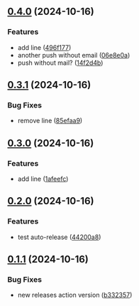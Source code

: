 ## [0.4.0](https://github.com/baumrock/releases-test/compare/v0.3.1...v0.4.0) (2024-10-16)


### Features

* add line ([496f177](https://github.com/baumrock/releases-test/commit/496f177ce8993227990c0c0ea185677ab8edd340))
* another push without email ([06e8e0a](https://github.com/baumrock/releases-test/commit/06e8e0adaaf40684b84f054c5ef1349628ac8168))
* push without mail? ([14f2d4b](https://github.com/baumrock/releases-test/commit/14f2d4b87fa2c3e3c86276c9148b78a61e77a4b4))

## [0.3.1](https://github.com/baumrock/releases-test/compare/v0.3.0...v0.3.1) (2024-10-16)


### Bug Fixes

* remove line ([85efaa9](https://github.com/baumrock/releases-test/commit/85efaa9267d624774d188ee2a963eb9de78e0fea))

## [0.3.0](https://github.com/baumrock/releases-test/compare/v0.2.0...v0.3.0) (2024-10-16)


### Features

* add line ([1afeefc](https://github.com/baumrock/releases-test/commit/1afeefcaf25e6e49a515243c48c2cdb0cd6d3558))

## [0.2.0](https://github.com/baumrock/releases-test/compare/v0.1.1...v0.2.0) (2024-10-16)


### Features

* test auto-release ([44200a8](https://github.com/baumrock/releases-test/commit/44200a8a8f687d946ebf209d1dba841a3e3066a4))

## [0.1.1](https://github.com/baumrock/releases-test/compare/v0.1.0...v0.1.1) (2024-10-16)


### Bug Fixes

* new releases action version ([b332357](https://github.com/baumrock/releases-test/commit/b332357ff5f0409f4e12a6bda23cb76e10325bc1))

